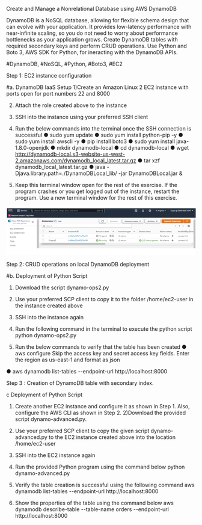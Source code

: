 Create and Manage a Nonrelational Database using AWS DynamoDB

DynamoDB is a NoSQL database, allowing for flexible schema design that can evolve with your application. 
It provides low-latency performance with near-infinite scaling, so you do not need to worry about performance bottlenecks as your application grows. 
Create DynamoDB tables with required secondary keys and perform CRUD operations. 
Use Python and Boto 3, AWS SDK for Python, for ineracting with the DynamoDB APIs.

#DynamoDB, #NoSQL, #Python, #Boto3, #EC2

Step 1: EC2 instance configuration

#a. DynamoDB IaaS Setup
1)Create an Amazon Linux 2 EC2 instance with ports open for port numbers 22 and 8000

2) Attach the role created above to the instance

3) SSH into the instance using your preferred SSH client

4) Run the below commands into the terminal once the SSH connection is successful
●	sudo yum update
●	sudo yum install python-pip -y
●	sudo yum install awscli -y
●	pip install boto3
●	sudo yum install java-1.8.0-openjdk
●	mkdir dynamodb-local
●	cd dynamodb-local
●	wget http://dynamodb-local.s3-website-us-west-2.amazonaws.com/dynamodb_local_latest.tar.gz
●	tar xzf dynamodb_local_latest.tar.gz
●	java -Djava.library.path=./DynamoDBLocal_lib/ -jar DynamoDBLocal.jar &
7) Keep this terminal window open for the rest of the exercise. If the program crashes or you get logged out of the instance, restart the program. Use a new terminal window for the rest of this exercise. 

<img src="https://github.com/hisujata/Create-and-Manage-a-Nonrelational-Database-using-AWS-DynamoDB/blob/master/screenshot1.png">

Step 2: CRUD operations on local DynamoDB deployment

#b. Deployment of Python Script
1) Download the script dynamo-ops2.py

2) Use your preferred SCP client to copy it to the folder /home/ec2-user in the instance created above

3) SSH into the instance again

4) Run the following command in the terminal to execute the python script
python dynamo-ops2.py

5) Run the below commands  to verify that the table has been created
●	aws configure
Skip the access key and secret access key fields. Enter the region as us-east-1 and format as json

●	aws dynamodb list-tables --endpoint-url http://localhost:8000

Step 3 : Creation of DynamoDB table with secondary index. 


c
Deployment of Python Script 
1) Create another EC2 instance and configure it as shown in Step 1. Also, configure the AWS CLI as shown in Step 2.
2)Download the provided script dynamo-advanced.py. 

2)  Use your preferred SCP client to copy the given script dynamo-advanced.py to the EC2 instance created above into the location /home/ec2-user

2) SSH into the EC2 instance again
3) Run the provided Python program using the command below
python dynamo-advanced.py


4) Verify the table creation is successful using the following command
aws dynamodb list-tables --endpoint-url http://localhost:8000
5) Show the properties of the table using the command below
aws dynamodb describe-table --table-name orders --endpoint-url http://localhost:8000




